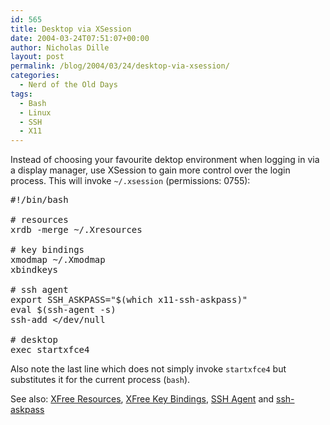 ```yaml
---
id: 565
title: Desktop via XSession
date: 2004-03-24T07:51:07+00:00
author: Nicholas Dille
layout: post
permalink: /blog/2004/03/24/desktop-via-xsession/
categories:
  - Nerd of the Old Days
tags:
  - Bash
  - Linux
  - SSH
  - X11
---
```

Instead of choosing your favourite dektop environment when logging in via a display manager, use XSession to gain more control over the login process. This will invoke <code class="command">~/.xsession</code> (permissions: 0755):

<!--more-->

<pre class="listing">#!/bin/bash

# resources
xrdb -merge ~/.Xresources

# key bindings
xmodmap ~/.Xmodmap
xbindkeys

# ssh agent
export SSH_ASKPASS="$(which x11-ssh-askpass)"
eval $(ssh-agent -s)
ssh-add &lt;/dev/null

# desktop
exec startxfce4</pre>

Also note the last line which does not simply invoke <code class="command">startxfce4</code> but substitutes it for the current process (<code class="command">bash</code>).

See also: [XFree Resources](/blog/2003/09/21/xfree-resources/ "XFree Resources"), [XFree Key Bindings](/blog/2003/09/21/xfree-key-bindings/ "XFree Key Bindings"), [SSH Agent](/blog/2005/11/27/ssh-agent/ "SSH Agent") and [ssh-askpass](/blog/2005/11/27/ssh_askpass/ "SSH_ASKPASS")
